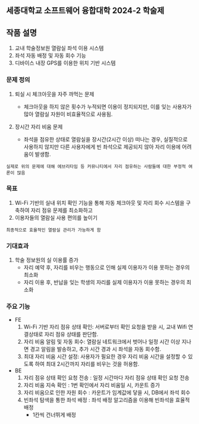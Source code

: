 ## 세종대학교 소프트웨어 융합대학 2024-2 학술제

## 작품 설명
1. 교내 학술정보원 열람실 좌석 이용 시스템
2. 좌석 자동 배정 및 자동 회수 기능 
3. 디바이스 내장 GPS를 이용한 위치 기반 시스템

### 문제 정의
1. 퇴실 시 체크아웃을 자주 까먹는 문제
    - 체크아웃을 하지 않은 횟수가 누적되면 이용이 정지되지만, 이를 잊는 사용자가 많아 열람실 자원이 비효율적으로 사용됨.

2. 장시간 자리 비움 문제
    - 좌석을 점유한 상태로 열람실을 장시간(2시간 이상) 떠나는 경우, 실질적으로 사용하지 않지만 다른 사용자에게 빈 좌석으로 제공되지 않아 자리 이용에 어려움이 발생함.

```실제로 위의 문제에 대해 에브리타임 등 커뮤니티에서 자리 점유하는 사람들에 대한 부정적 여론이 많음```

### 목표
1. Wi-Fi 기반의 실내 위치 확인 기능을 통해 자동 체크아웃 및 자리 회수 시스템을 구축하여 자리 점유 문제를 최소화하고
2. 이용자들의 열람실 사용 편의를 높이기

```최종적으로 효율적인 열람실 관리가 가능하게 함```

### 기대효과

1. 학술 정보원의 실 이용률 증가
    - 자리 예약 후, 자리를 비우는 행동으로 인해 실제 이용자가 이용 못하는 경우의 최소화
    - 자리 이용 후, 반납을 잊는 학생의 자리를 실제 이용자가 이용 못하는 경우의 최소화

### 주요 기능
- FE
    1. Wi-Fi 기반 자리 점유 상태 확인: 서버로부터 확인 요청을 받을 시, 교내 Wifi 연결상태로 자리 점유 상태를 판단함.
	2. 자리 비움 알림 및 자동 회수: 열람실 네트워크에서 벗어나 일정 시간 이상 지나면 경고 알림을 발송하고, 추가 시간 경과 시 좌석을 자동 회수함.
	3. 최대 자리 비움 시간 설정: 사용자가 필요한 경우 자리 비움 시간을 설정할 수 있도록 하여 최대 2시간까지 자리를 비우는 것을 허용함.
- BE
    1. 자리 점유 상태 확인 요청 전송 : 일정 시간마다 자리 점유 상태 확인 요청 전송 
    2. 자리 비움 지속 확인 : 1번 확인에서 자리 비움일 시, 카운트 증가 
    3. 자리 비움으로 인한 자원 회수 : 카운트가 임계값에 닿을 시, DB에서 좌석 회수
    4. 빈좌석 탐색을 통한 좌석 배정 : 좌석 배정 알고리즘을 이용해 빈좌석을 효율적 배정 
        - 1칸씩 건너뛰게 배정